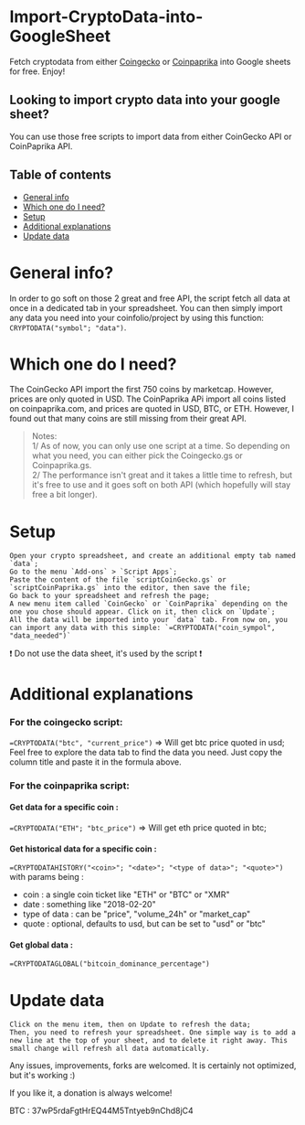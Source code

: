 # Import-CryptoData-into-GoogleSheet
Fetch cryptodata from either [Coingecko](https://www.coingecko.com) or [Coinpaprika](https://coinpaprika.com/) into Google sheets for free. Enjoy!

## Looking to import crypto data into your google sheet?

You can use those free scripts to import data from either CoinGecko API or CoinPaprika API.

## Table of contents
* [General info](#general-info)
* [Which one do I need?](#Which-one-do-I-need?)
* [Setup](#setup)
* [Additional explanations](#Additional-explanations)
* [Update data](#Update-data)

# General info?

In order to go soft on those 2 great and free API, the script fetch all data at once in a dedicated tab in your spreadsheet. You can then simply import any data you need into your coinfolio/project by using this function: `CRYPTODATA("symbol"; "data")`.

# Which one do I need?

The CoinGecko API import the first 750 coins by marketcap. However, prices are only quoted in USD.
The CoinPaprika APi import all coins listed on coinpaprika.com, and prices are quoted in USD, BTC, or ETH. However, I found out that many coins are still missing from their great API.

>Notes:</br>
1/ As of now, you can only use one script at a time. So depending on what you need, you can either pick the Coingecko.gs or Coinpaprika.gs. </br>
2/ The performance isn't great and it takes a little time to refresh, but it's free to use and it goes soft on both API (which hopefully will stay free a bit longer).

# Setup

    Open your crypto spreadsheet, and create an additional empty tab named `data`;
    Go to the menu `Add-ons` > `Script Apps`;
    Paste the content of the file `scriptCoinGecko.gs` or `scriptCoinPaprika.gs` into the editor, then save the file;
    Go back to your spreadsheet and refresh the page;
    A new menu item called `CoinGecko` or `CoinPaprika` depending on the one you chose should appear. Click on it, then click on `Update`;
    All the data will be imported into your `data` tab. From now on, you can import any data with this simple: `=CRYPTODATA("coin_sympol", "data_needed")`

❗ Do not use the data sheet, it's used by the script ❗

# Additional explanations

### For the coingecko script:
`=CRYPTODATA("btc", "current_price")` => Will get btc price quoted in usd;
Feel free to explore the data tab to find the data you need. Just copy the column title and paste it in the formula above.

### For the coinpaprika script:

#### Get data for a specific coin :
`=CRYPTODATA("ETH"; "btc_price")` => Will get eth price quoted in btc;

#### Get historical data for a specific coin :
`=CRYPTODATAHISTORY("<coin>"; "<date>"; "<type of data>"; "<quote>")` with params being :

- coin : a single coin ticket like "ETH" or "BTC" or "XMR"
- date : something like "2018-02-20"
- type of data : can be "price", "volume_24h" or "market_cap"
- quote : optional, defaults to usd, but can be set to "usd" or "btc"

#### Get global data :
`=CRYPTODATAGLOBAL("bitcoin_dominance_percentage")`

# Update data

    Click on the menu item, then on Update to refresh the data;
    Then, you need to refresh your spreadsheet. One simple way is to add a new line at the top of your sheet, and to delete it right away. This small change will refresh all data automatically.

Any issues, improvements, forks are welcomed. It is certainly not optimized, but it's working :)

If you like it, a donation is always welcome!

BTC : 37wP5rdaFgtHrEQ44M5Tntyeb9nChd8jC4

